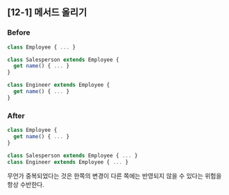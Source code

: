 ## [12-1] 메서드 올리기

### Before

```typescript
class Employee { ... }

class Salesperson extends Employee {
  get name() { ... }
}

class Engineer extends Employee {
  get name() { ... }
}
```

### After

```typescript
class Employee {
  get name() { ... }
}

class Salesperson extends Employee { ... }
class Engineer extends Employee { ... }
```

무언가 중복되었다는 것은 한쪽의 변경이 다른 쪽에는 반영되지 않을 수 있다는 위험을 항상 수반한다.



